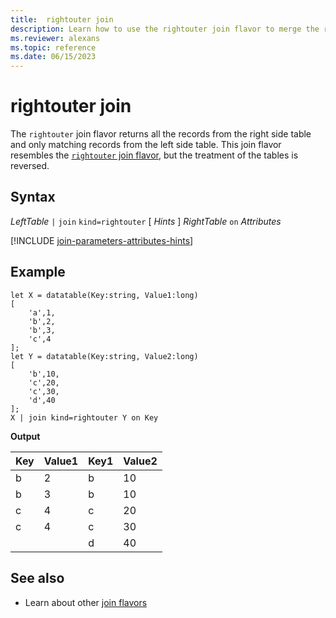 ```yaml
---
title:  rightouter join
description: Learn how to use the rightouter join flavor to merge the rows of two tables. 
ms.reviewer: alexans
ms.topic: reference
ms.date: 06/15/2023
---
```


# rightouter join

The `rightouter` join flavor returns all the records from the right side table and only matching records from the left side table. This join flavor resembles the [`rightouter` join flavor](join-rightouter.md), but the treatment of the tables is reversed.

## Syntax

*LeftTable* `|` `join` `kind=rightouter` [ *Hints* ] *RightTable* `on` *Attributes*

[!INCLUDE [join-parameters-attributes-hints](../../includes/join-parameters-attributes-hints.md)]

## Example

```kusto
let X = datatable(Key:string, Value1:long)
[
    'a',1,
    'b',2,
    'b',3,
    'c',4
];
let Y = datatable(Key:string, Value2:long)
[
    'b',10,
    'c',20,
    'c',30,
    'd',40
];
X | join kind=rightouter Y on Key
```

**Output**

|Key|Value1|Key1|Value2|
|---|---|---|---|
|b|2|b|10|
|b|3|b|10|
|c|4|c|20|
|c|4|c|30|
|||d|40|

## See also

* Learn about other [join flavors](joinoperator.md#join-flavors)
